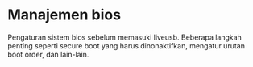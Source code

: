 # Manajemen bios

Pengaturan sistem bios sebelum memasuki liveusb. Beberapa langkah penting seperti secure boot yang harus dinonaktifkan, mengatur urutan boot order, dan lain-lain.
